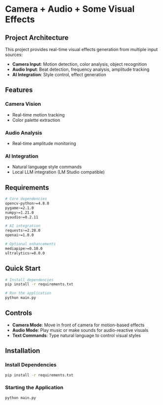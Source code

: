 # Camera + Audio + Some Visual Effects

## Project Architecture

This project provides real-time visual effects generation from multiple input sources:
- **Camera Input**: Motion detection, color analysis, object recognition
- **Audio Input**: Beat detection, frequency analysis, amplitude tracking  
- **AI Integration**: Style control, effect generation

## Features

### Camera Vision
- Real-time motion tracking
- Color palette extraction

### Audio Analysis  
- Real-time amplitude monitoring

### AI Integration
- Natural language style commands
- Local LLM integration (LM Studio compatible)

## Requirements

```bash
# Core dependencies
opencv-python>=4.8.0
pygame>=2.1.0
numpy>=1.21.0
pyaudio>=0.2.11

# AI integration
requests>=2.28.0
openai>=1.0.0

# Optional enhancements
mediapipe>=0.10.0
ultralytics>=8.0.0
```

## Quick Start

```bash
# Install dependencies
pip install -r requirements.txt

# Run the application
python main.py
```

## Controls

- **Camera Mode**: Move in front of camera for motion-based effects
- **Audio Mode**: Play music or make sounds for audio-reactive visuals
- **Text Commands**: Type natural language to control visual styles


## Installation

### Install Dependencies
```bash
pip install -r requirements.txt
```
### Starting the Application
```bash
python main.py
```